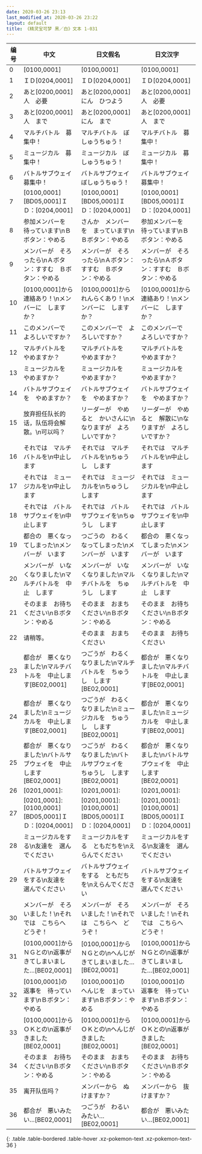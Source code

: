 ```yaml
---
date: 2020-03-26 23:13
last_modified_at: 2020-03-26 23:22
layout: default
title: 《精灵宝可梦 黑／白》文本 1-031
---
```

| 编号 | 中文 | 日文假名 | 日文汉字 |
| ---- | ---- | ---- | --- |
| 0 | [0100,0001] | [0100,0001] | [0100,0001] |
| 1 | ＩＤ[0204,0001] | ＩＤ[0204,0001] | ＩＤ[0204,0001] |
| 2 | あと[0200,0001]人　必要 | あと[0200,0001]にん　ひつよう | あと[0200,0001]人　必要 |
| 3 | あと[0200,0001]人　まで | あと[0200,0001]にん　まで | あと[0200,0001]人　まで |
| 4 | マルチバトル　募集中！ | マルチバトル　ぼしゅうちゅう！ | マルチバトル　募集中！ |
| 5 | ミュージカル　募集中！ | ミュージカル　ぼしゅうちゅう！ | ミュージカル　募集中！ |
| 6 | バトルサブウェイ　募集中！ | バトルサブウェイ　ぼしゅうちゅう！ | バトルサブウェイ　募集中！ |
| 7 | [0100,0001][BD05,0001]ＩＤ：[0204,0001] | [0100,0001][BD05,0001]ＩＤ：[0204,0001] | [0100,0001][BD05,0001]ＩＤ：[0204,0001] |
| 8 | 参加メンバーを　待っています\nＢボタン：やめる | さんか　メンバーを　まっています\nＢボタン：やめる | 参加メンバーを　待っています\nＢボタン：やめる |
| 9 | メンバーが　そろったら\nＡボタン：すすむ　Ｂボタン：やめる | メンバーが　そろったら\nＡボタン：すすむ　Ｂボタン：やめる | メンバーが　そろったら\nＡボタン：すすむ　Ｂボタン：やめる |
| 10 | [0100,0001]から　連絡あり！\nメンバーに　しますか？ | [0100,0001]から　れんらくあり！\nメンバーに　しますか？ | [0100,0001]から　連絡あり！\nメンバーに　しますか？ |
| 11 | このメンバーで　よろしいですか？ | このメンバーで　よろしいですか？ | このメンバーで　よろしいですか？ |
| 12 | マルチバトルを　やめますか？ | マルチバトルを　やめますか？ | マルチバトルを　やめますか？ |
| 13 | ミュージカルを　やめますか？ | ミュージカルを　やめますか？ | ミュージカルを　やめますか？ |
| 14 | バトルサブウェイを　やめますか？ | バトルサブウェイを　やめますか？ | バトルサブウェイを　やめますか？ |
| 15 | 放弃担任队长的话，队伍将会解散。\n可以吗？ | リーダーが　やめると　かいさんに\nなりますが　よろしいですか？ | リーダーが　やめると　解散に\nなりますが　よろしいですか？ |
| 16 | それでは　マルチバトルを\n中止します | それでは　マルチバトルを\nちゅうし　します | それでは　マルチバトルを\n中止します |
| 17 | それでは　ミュージカルを\n中止します | それでは　ミュージカルを\nちゅうし　します | それでは　ミュージカルを\n中止します |
| 18 | それでは　バトルサブウェイを\n中止します | それでは　バトルサブウェイを\nちゅうし　します | それでは　バトルサブウェイを\n中止します |
| 19 | 都合の　悪くなってしまった\nメンバーが　います | つごうの　わるくなってしまった\nメンバーが　います | 都合の　悪くなってしまった\nメンバーが　います |
| 20 | メンバーが　いなくなりました\nマルチバトルを　中止　します | メンバーが　いなくなりました\nマルチバトルを　ちゅうし　します | メンバーが　いなくなりました\nマルチバトルを　中止　します |
| 21 | そのまま　お待ちください\nＢボタン：やめる | そのまま　おまちください\nＢボタン：やめる | そのまま　お待ちください\nＢボタン：やめる |
| 22 | 请稍等。 | そのまま　おまちください | そのまま　お待ちください |
| 23 | 都合が　悪くなりました\nマルチバトルを　中止します[BE02,0001] | つごうが　わるくなりました\nマルチバトルを　ちゅうし　します[BE02,0001] | 都合が　悪くなりました\nマルチバトルを　中止します[BE02,0001] |
| 24 | 都合が　悪くなりました\nミュージカルを　中止します[BE02,0001] | つごうが　わるくなりました\nミュージカルを　ちゅうし　します[BE02,0001] | 都合が　悪くなりました\nミュージカルを　中止します[BE02,0001] |
| 25 | 都合が　悪くなりました\nバトルサブウェイを　中止します[BE02,0001] | つごうが　わるくなりました\nバトルサブウェイを　ちゅうし　します[BE02,0001] | 都合が　悪くなりました\nバトルサブウェイを　中止します[BE02,0001] |
| 26 | [0201,0001]: | [0201,0001]: | [0201,0001]: |
| 27 | [0201,0001]:[0100,0001][BD05,0001]ＩＤ：[0204,0001] | [0201,0001]:[0100,0001][BD05,0001]ＩＤ：[0204,0001] | [0201,0001]:[0100,0001][BD05,0001]ＩＤ：[0204,0001] |
| 28 | ミュージカルをする\n友達を　選んでください | ミュージカルをする　ともだちを\nえらんでください | ミュージカルをする\n友達を　選んでください |
| 29 | バトルサブウェイをする\n友達を　選んでください | バトルサブウェイをする　ともだちを\nえらんでください | バトルサブウェイをする\n友達を　選んでください |
| 30 | メンバーが　そろいました！\nそれでは　こちらへ　どうぞ！ | メンバーが　そろいました！\nそれでは　こちらへ　どうぞ！ | メンバーが　そろいました！\nそれでは　こちらへ　どうぞ！ |
| 31 | [0100,0001]から　ＮＧとの\n返事が　きてしまいました…[BE02,0001] | [0100,0001]から　ＮＧとの\nへんじが　きてしまいました…[BE02,0001] | [0100,0001]から　ＮＧとの\n返事が　きてしまいました…[BE02,0001] |
| 32 | [0100,0001]の　返事を　待っています\nＢボタン：やめる | [0100,0001]の　へんじを　まっています\nＢボタン：やめる | [0100,0001]の　返事を　待っています\nＢボタン：やめる |
| 33 | [0100,0001]から　ＯＫとの\n返事が　きました[BE02,0001] | [0100,0001]から　ＯＫとの\nへんじが　きました[BE02,0001] | [0100,0001]から　ＯＫとの\n返事が　きました[BE02,0001] |
| 34 | そのまま　お待ちください\nＢボタン：やめる | そのまま　おまちください\nＢボタン：やめる | そのまま　お待ちください\nＢボタン：やめる |
| 35 | 离开队伍吗？ | メンバーから　ぬけますか？ | メンバーから　抜けますか？ |
| 36 | 都合が　悪いみたい…[BE02,0001] | つごうが　わるいみたい…[BE02,0001] | 都合が　悪いみたい…[BE02,0001] |
{: .table .table-bordered .table-hover .xz-pokemon-text .xz-pokemon-text-36 }